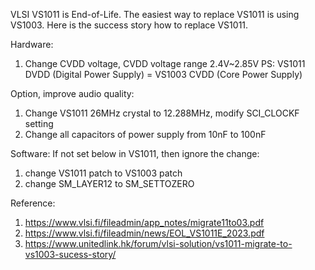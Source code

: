 VLSI VS1011 is End-of-Life. The easiest way to replace VS1011 is using VS1003. Here is the success story how to replace VS1011. 


Hardware:
   1. Change CVDD voltage, CVDD voltage range 2.4V~2.85V 
   PS: VS1011 DVDD (Digital Power Supply) = VS1003 CVDD (Core Power Supply)  



Option, improve audio quality:
   1. Change VS1011 26MHz crystal to 12.288MHz, modify SCI_CLOCKF setting 
   2. Change all capacitors of power supply from 10nF to 100nF

 

Software:
If not set below in VS1011, then ignore the change: 
   1. change VS1011 patch to VS1003 patch
   2. change SM_LAYER12 to SM_SETTOZERO 





Reference: 
1. https://www.vlsi.fi/fileadmin/app_notes/migrate11to03.pdf 
2. https://www.vlsi.fi/fileadmin/news/EOL_VS1011E_2023.pdf 
3. https://www.unitedlink.hk/forum/vlsi-solution/vs1011-migrate-to-vs1003-sucess-story/ 
